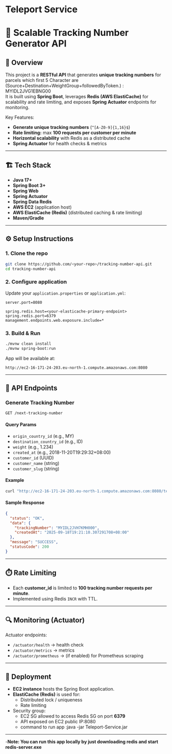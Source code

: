 # Teleport Service
# 🚀 Scalable Tracking Number Generator API

## 📌 Overview
This project is a **RESTful API** that generates **unique tracking numbers** for parcels which first 5 Character are (Source+Destination+WeightGroup+followedByToken.) :  MYIDL2JVG1EBNG00  
It is built using **Spring Boot**, leverages **Redis (AWS ElastiCache)** for scalability and rate limiting, and exposes **Spring Actuator** endpoints for monitoring.

Key Features:
- **Generate unique tracking numbers** (`^[A-Z0-9]{1,16}$`)
- **Rate limiting:** max **100 requests per customer per minute**
- **Horizontal scalability** with Redis as a distributed cache
- **Spring Actuator** for health checks & metrics

---

## 🏗️ Tech Stack
- **Java 17+**
- **Spring Boot 3+**
- **Spring Web**
- **Spring Actuator**
- **Spring Data Redis**
- **AWS EC2** (application host)
- **AWS ElastiCache (Redis)** (distributed caching & rate limiting)
- **Maven/Gradle**

---

## ⚙️ Setup Instructions

### 1. Clone the repo
```bash
git clone https://github.com/<your-repo>/tracking-number-api.git
cd tracking-number-api
```

### 2. Configure application
Update your `application.properties` or `application.yml`:
```properties
server.port=8080

spring.redis.host=<your-elasticache-primary-endpoint>
spring.redis.port=6379
management.endpoints.web.exposure.include=*
```

### 3. Build & Run
```bash
./mvnw clean install
./mvnw spring-boot:run
```

App will be available at:
```
http://ec2-16-171-24-203.eu-north-1.compute.amazonaws.com:8080
```

---

## 📡 API Endpoints

### Generate Tracking Number
```http
GET /next-tracking-number
```

#### Query Params
- `origin_country_id` (e.g., MY)
- `destination_country_id` (e.g., ID)
- `weight` (e.g., 1.234)
- `created_at` (e.g., 2018-11-20T19:29:32+08:00)
- `customer_id` (UUID)
- `customer_name` (string)
- `customer_slug` (string)

#### Example
```bash
curl "http://ec2-16-171-24-203.eu-north-1.compute.amazonaws.com:8080/teleport-service/next-tracking-number?origin_country_id=MY&destination_country_id=ID&weight=1.234&created_at=2018-11-20T19:29:32+08:00&customer_id=de619854-b59b-425e-9db4-943979e1bd49&customer_name=RedBox Logistics&customer_slug=redbox-logistics"
```

#### Sample Response
```json
{
  "status": "OK",
  "data": {
    "trackingNumber": "MYIDL2JVH7KMH000",
    "createdAt": "2025-09-18T19:21:10.307291708+08:00"
  },
  "message": "SUCCESS",
  "statusCode": 200
}
```

---

## ⏱️ Rate Limiting
- Each **customer_id** is limited to **100 tracking number requests per minute**.
- Implemented using Redis `INCR` with TTL.

---

## 🔍 Monitoring (Actuator)
Actuator endpoints:
- `/actuator/health` → health check
- `/actuator/metrics` → metrics
- `/actuator/prometheus` → (if enabled) for Prometheus scraping

---

## 🚀 Deployment
- **EC2 instance** hosts the Spring Boot application.
- **ElastiCache (Redis)** is used for:
    - Distributed lock / uniqueness
    - Rate limiting
- Security group:
    - EC2 SG allowed to access Redis SG on port **6379**
    - API exposed on EC2 public IP:8080
    - command to run app :java -jar Teleport-Service.jar

---


-**Note: You can run this app locally by just downloading redis and start redis-server.exe**
